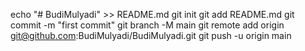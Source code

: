 echo "# BudiMulyadi" >> README.md
git init
git add README.md
git commit -m "first commit"
git branch -M main
git remote add origin git@github.com:BudiMulyadi/BudiMulyadi.git
git push -u origin main
